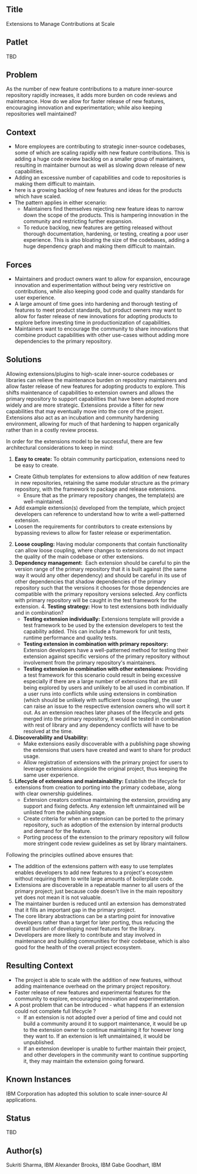 ## Title

Extensions to Manage Contributions at Scale

## Patlet

TBD

## Problem

As the number of new feature contributions to a mature inner-source repository rapidly increases, it adds more burden on code reviews and maintenance. How do we allow for faster release of new features, encouraging innovation and experimentation; while also keeping repositories well maintained?

## Context

- More employees are contributing to strategic inner-source codebases, some of which are scaling rapidly with new feature contributions. This is adding a huge code review backlog on a smaller group of maintainers, resulting in maintainer burnout as well as slowing down release of new capabilities.
- Adding an excessive number of capabilities and code to repositories is making them difficult to maintain. 
- here is a growing backlog of new features and ideas for the products which have scaled.
- The pattern applies in either scenario:
   - Maintainers find themselves rejecting new feature ideas to narrow down the scope of the products. This is hampering innovation in the community and restricting further expansion.
   - To reduce backlog, new features are getting released without thorough documentation, hardening, or testing, creating a poor user experience. This is also bloating the size of the codebases, adding a huge dependency graph and making them difficult to maintain. 

## Forces

- Maintainers and product owners want to allow for expansion, encourage innovation and experimentation without being very restrictive on contributions, while also keeping good code and quality standards for user experience. 
- A large amount of time goes into hardening and thorough testing of features to meet product standards, but product owners may want to allow for faster release of new innovations for adopting products to explore before investing time in productionization of capabilities.
- Maintainers want to encourage the community to share innovations that combine product capabilities with other use-cases without adding more dependencies to the primary repository.

## Solutions

Allowing extensions/plugins to high-scale inner-source codebases or libraries can relieve the maintenance burden on repository maintainers and allow faster release of new features for adopting products to explore. This shifts maintenance of capabilities to extension owners and allows the primary repository to support capabilities that have been adopted more widely and are more strategic. Extensions provide a filter for new capabilities that may eventually move into the core of the project. Extensions also act as an incubation and community hardening environment, allowing for much of that hardening to happen organically rather than in a costly review process.

In order for the extensions model to be successful, there are few architectural considerations to keep in mind:
1. <b>Easy to create:</b> To obtain community participation, extensions need to be easy to create. 
- Create Github templates for extensions to allow addition of new features in new repositories, retaining the same modular structure as the primary repository, with the framework to package and release extensions.
   - Ensure that as the primary repository changes, the template(s) are well-maintained.
- Add example extension(s) developed from the template, which project developers can reference to understand how to write a well-patterned extension.
- Loosen the requirements for contributors to create extensions by bypassing reviews to allow for faster release or experimentation.
2. <b>Loose coupling:</b> Having modular components that contain functionality can allow loose coupling, where changes to extensions do not impact the quality of the main codebase or other extensions.
3. <b>Dependency management:</b>  Each extension should be careful to pin the version range of the primary repository that it is built against (the same way it would any other dependency) and should be careful in its use of other dependencies that shadow dependencies of the primary repository such that the versions it chooses for those dependencies are compatible with the primary repository versions selected. Any conflicts with primary repository will be caught in the test framework for the extension.
4. <b>Testing strategy:</b> How to test extensions both individually and in combination?
   - <b>Testing extension individually:</b> Extensions template will provide a test framework to be used by the extension developers to test the capability added. This can include a framework for unit tests, runtime performance and quality tests.
   - <b>Testing extension in combination with primary repository:</b> Extension developers have a well-patterned method for testing their extension against specific versions of the primary repository without involvement from the primary repository's maintainers.
   - <b>Testing extension in combination with other extensions:</b> Providing a test framework for this scenario could result in being excessive especially if there are a large number of extensions that are still being explored by users and unlikely to be all used in combination. If a user runs into conflicts while using extensions in combination (which should be unlikely with sufficient loose coupling), the user can raise an issue to the respective extension owners who will sort it out. As an extension reaches later phases of the lifecycle and gets merged into the primary repository, it would be tested in combination with rest of library and any dependency conflicts will have to be resolved at the time.
5. <b>Discoverability and Usability:</b> 
   - Make extensions easily discoverable with a publishing page showing the extensions that users have created and want to share for product usage.
   - Allow registration of extensions with the primary project for users to leverage extensions alongside the original project, thus keeping the same user experience.
6. <b>Lifecycle of extensions and maintainability:</b> Establish the lifecycle for extensions from creation to porting into the primary codebase, along with clear ownership guidelines. 
   - Extension creators continue maintaining the extension, providing any support and fixing defects. Any extension left unmaintained will be unlisted from the publishing page.
   - Create criteria for when an extension can be ported to the primary repository, such as adoption of the extension by internal products and demand for the feature. 
   - Porting process of the extension to the primary repository will follow more stringent code review guidelines as set by library maintainers.

Following the principles outlined above ensures that: 
- The addition of the extensions pattern with easy to use templates enables developers to add new features to a project's ecosystem without requiring them to write large amounts of boilerplate code.
- Extensions are discoverable in a repeatable manner to all users of the primary project; just because code doesn't live in the main repository yet does not mean it is not valuable.
- The maintainer burden is reduced until an extension has demonstrated that it fills an important gap in the primary project.
- The core library abstractions can be a starting point for innovative developers rather than a target for later porting, thus reducing the overall burden of developing novel features for the library.
- Developers are more likely to contribute and stay involved in maintenance and building communities for their codebase, which is also good for the health of the overall project ecosystem.  

## Resulting Context

- The project is able to scale with the addition of new features, without adding maintenance overhead on the primary project repository.
- Faster release of new features and experimental features for the community to explore, encouraging innovation and experimentation.
- A post problem that can be introduced - what happens if an extension could not complete full lifecycle ? 
    - If an extension is not adopted over a period of time and could not build a community around it to support maintenance, it would be up to the extension owner to continue maintaining it for however long they want to. If an extension is left unmaintained, it would be unpublished.
    - If an extension developer is unable to further maintain their project, and other developers in the community want to continue supporting it, they may maintain the extension going forward.

## Known Instances

IBM Corporation has adopted this solution to scale inner-source AI applications.

## Status 

TBD

## Author(s) 

Sukriti Sharma, IBM
Alexander Brooks, IBM
Gabe Goodhart, IBM